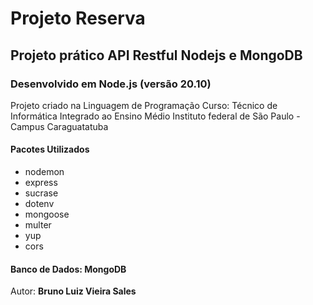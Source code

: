 # Projeto Reserva

## Projeto prático API Restful Nodejs e MongoDB

### Desenvolvido em Node.js (versão 20.10)

Projeto criado na Linguagem de Programação
Curso: Técnico de Informática Integrado ao Ensino Médio
Instituto federal de São Paulo - Campus Caraguatatuba

#### Pacotes Utilizados

* nodemon
* express
* sucrase
* dotenv
* mongoose
* multer
* yup
* cors

#### Banco de Dados: MongoDB

Autor: **Bruno Luiz Vieira Sales**
